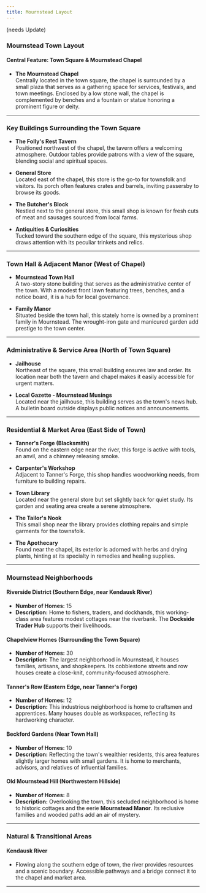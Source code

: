 ```yaml
---
title: Mournstead Layout
---
```



(needs Update)

### **Mournstead Town Layout**

#### **Central Feature: Town Square & Mournstead Chapel**

- **The Mournstead Chapel**  
  Centrally located in the town square, the chapel is surrounded by a small plaza that serves as a gathering space for services, festivals, and town meetings. Enclosed by a low stone wall, the chapel is complemented by benches and a fountain or statue honoring a prominent figure or deity.

---

### **Key Buildings Surrounding the Town Square**

- **The Folly's Rest Tavern**  
  Positioned northwest of the chapel, the tavern offers a welcoming atmosphere. Outdoor tables provide patrons with a view of the square, blending social and spiritual spaces.

- **General Store**  
  Located east of the chapel, this store is the go-to for townsfolk and visitors. Its porch often features crates and barrels, inviting passersby to browse its goods.

- **The Butcher's Block**  
  Nestled next to the general store, this small shop is known for fresh cuts of meat and sausages sourced from local farms.

- **Antiquities & Curiosities**  
  Tucked toward the southern edge of the square, this mysterious shop draws attention with its peculiar trinkets and relics.

---

### **Town Hall & Adjacent Manor (West of Chapel)**

- **Mournstead Town Hall**  
  A two-story stone building that serves as the administrative center of the town. With a modest front lawn featuring trees, benches, and a notice board, it is a hub for local governance.

- **Family Manor**  
  Situated beside the town hall, this stately home is owned by a prominent family in Mournstead. The wrought-iron gate and manicured garden add prestige to the town center.

---

### **Administrative & Service Area (North of Town Square)**

- **Jailhouse**  
  Northeast of the square, this small building ensures law and order. Its location near both the tavern and chapel makes it easily accessible for urgent matters.

- **Local Gazette - Mournstead Musings**  
  Located near the jailhouse, this building serves as the town's news hub. A bulletin board outside displays public notices and announcements.

---

### **Residential & Market Area (East Side of Town)**

- **Tanner's Forge (Blacksmith)**  
  Found on the eastern edge near the river, this forge is active with tools, an anvil, and a chimney releasing smoke.

- **Carpenter's Workshop**  
  Adjacent to Tanner's Forge, this shop handles woodworking needs, from furniture to building repairs.

- **Town Library**  
  Located near the general store but set slightly back for quiet study. Its garden and seating area create a serene atmosphere.

- **The Tailor's Nook**  
  This small shop near the library provides clothing repairs and simple garments for the townsfolk.

- **The Apothecary**  
  Found near the chapel, its exterior is adorned with herbs and drying plants, hinting at its specialty in remedies and healing supplies.

---

### **Mournstead Neighborhoods**

#### **Riverside District** (Southern Edge, near Kendausk River)
- **Number of Homes:** 15  
- **Description:** Home to fishers, traders, and dockhands, this working-class area features modest cottages near the riverbank. The **Dockside Trader Hub** supports their livelihoods.

#### **Chapelview Homes** (Surrounding the Town Square)
- **Number of Homes:** 30  
- **Description:** The largest neighborhood in Mournstead, it houses families, artisans, and shopkeepers. Its cobblestone streets and row houses create a close-knit, community-focused atmosphere.

#### **Tanner's Row** (Eastern Edge, near Tanner's Forge)
- **Number of Homes:** 12  
- **Description:** This industrious neighborhood is home to craftsmen and apprentices. Many houses double as workspaces, reflecting its hardworking character.

#### **Beckford Gardens** (Near Town Hall)
- **Number of Homes:** 10  
- **Description:** Reflecting the town's wealthier residents, this area features slightly larger homes with small gardens. It is home to merchants, advisors, and relatives of influential families.

#### **Old Mournstead Hill** (Northwestern Hillside)
- **Number of Homes:** 8  
- **Description:** Overlooking the town, this secluded neighborhood is home to historic cottages and the eerie **Mournstead Manor**. Its reclusive families and wooded paths add an air of mystery.

---

### **Natural & Transitional Areas**

#### **Kendausk River**  
- Flowing along the southern edge of town, the river provides resources and a scenic boundary. Accessible pathways and a bridge connect it to the chapel and market area.

---
